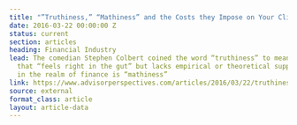 ```yaml
---
title: "”Truthiness,” “Mathiness” and the Costs they Impose on Your Clients’ Assets"
date: 2016-03-22 00:00:00 Z
status: current
section: articles
heading: Financial Industry
lead: The comedian Stephen Colbert coined the word “truthiness” to mean something
  that “feels right in the gut” but lacks empirical or theoretical support. Its counterpart
  in the realm of finance is “mathiness”
link: https://www.advisorperspectives.com/articles/2016/03/22/truthiness-mathiness-and-the-costs-they-impose-on-your-clients-assets
source: external
format_class: article
layout: article-data
---
```


